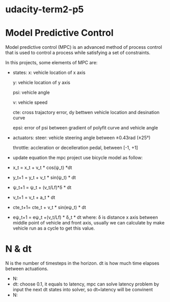 # udacity-term2-p5

# Model Predictive Control
Model predictive control (MPC) is an advanced method of process control that is used to control a process while satisfying a set of constraints.

In this projects, some elements of MPC are:
- states: 
  x: vehicle location of x axis
  
  y: vehicle location of y axis
  
  psi: vehicle angle
  
  v: vehicle speed
  
  cte: cross trajactory error, dy bettwen vehicle location and desination curve
  
  epsi: error of psi between gradient of polyfit curve and vehicle angle

- actuators:
  steer: vehicle steering angle between ±0.43rad (±25°)
  
  throttle: accleration or decelleration pedal, between [-1, +1]
 
 - update equation
  the mpc project use bicycle model as follow:
  - x_t = x_t + v_t * cos(ψ_t) *dt
  - y_t+1 = y_t + v_t * sin(ψ_t) * dt
  - ψ_t+1 = ψ_t + (v_t/Lf)*δ * dt
  - v_t+1 = v_t + a_t * dt
  - cte_t+1= cte_t + v_t * sin(eψ_t) * dt
  - eψ_t+1 = eψ_t +(v_t/Lf) * δ_t * dt
  where: δ is distance x axis between middle point of vehicle and front axis, usually we can calculate by make vehicle run as a cycle to get this value.

# N & dt
N is the number of timesteps in the horizon. dt is how much time elapses between actuations.
- N: 
- dt: choose 0.1, it equals to latency, mpc can solve latency problem by input the next dt states into solver, so dt=latency will be convinent
- N: 
